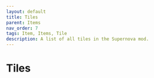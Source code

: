 ```yaml
---
layout: default
title: Tiles
parent: Items
nav_order: 7
tags: Item, Items, Tile
description: A list of all tiles in the Supernova mod.
---
```


# Tiles